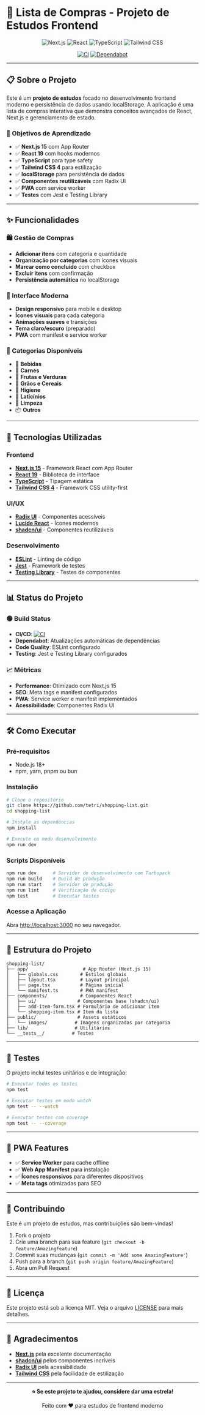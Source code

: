 # 🛒 Lista de Compras - Projeto de Estudos Frontend

<div align="center">

![Next.js](https://img.shields.io/badge/Next.js-15.4.6-black?style=for-the-badge&logo=next.js)
![React](https://img.shields.io/badge/React-19.1.1-blue?style=for-the-badge&logo=react)
![TypeScript](https://img.shields.io/badge/TypeScript-5.0-blue?style=for-the-badge&logo=typescript)
![Tailwind CSS](https://img.shields.io/badge/Tailwind_CSS-4.0-38B2AC?style=for-the-badge&logo=tailwind-css)

[![CI](https://github.com/tetri/shopping-list/actions/workflows/ci.yml/badge.svg)](https://github.com/tetri/shopping-list/actions/workflows/ci.yml)
[![Dependabot](https://img.shields.io/badge/Dependabot-Enabled-02569B?style=for-the-badge&logo=dependabot)](https://dependabot.com/)

</div>

---

## 📋 Sobre o Projeto

Este é um **projeto de estudos** focado no desenvolvimento frontend moderno e persistência de dados usando localStorage. A aplicação é uma lista de compras interativa que demonstra conceitos avançados de React, Next.js e gerenciamento de estado.

### 🎯 Objetivos de Aprendizado

- ✅ **Next.js 15** com App Router
- ✅ **React 19** com hooks modernos
- ✅ **TypeScript** para type safety
- ✅ **Tailwind CSS 4** para estilização
- ✅ **localStorage** para persistência de dados
- ✅ **Componentes reutilizáveis** com Radix UI
- ✅ **PWA** com service worker
- ✅ **Testes** com Jest e Testing Library

---

## ✨ Funcionalidades

### 🛍️ Gestão de Compras
- **Adicionar itens** com categoria e quantidade
- **Organização por categorias** com ícones visuais
- **Marcar como concluído** com checkbox
- **Excluir itens** com confirmação
- **Persistência automática** no localStorage

### 🎨 Interface Moderna
- **Design responsivo** para mobile e desktop
- **Ícones visuais** para cada categoria
- **Animações suaves** e transições
- **Tema claro/escuro** (preparado)
- **PWA** com manifest e service worker

### 📱 Categorias Disponíveis
- 🥤 **Bebidas**
- 🥩 **Carnes**
- 🥬 **Frutas e Verduras**
- 🌾 **Grãos e Cereais**
- 🧴 **Higiene**
- 🥛 **Laticínios**
- 🧽 **Limpeza**
- 📦 **Outros**

---

## 🚀 Tecnologias Utilizadas

### Frontend
- **[Next.js 15](https://nextjs.org/)** - Framework React com App Router
- **[React 19](https://react.dev/)** - Biblioteca de interface
- **[TypeScript](https://www.typescriptlang.org/)** - Tipagem estática
- **[Tailwind CSS 4](https://tailwindcss.com/)** - Framework CSS utility-first

### UI/UX
- **[Radix UI](https://www.radix-ui.com/)** - Componentes acessíveis
- **[Lucide React](https://lucide.dev/)** - Ícones modernos
- **[shadcn/ui](https://ui.shadcn.com/)** - Componentes reutilizáveis

### Desenvolvimento
- **[ESLint](https://eslint.org/)** - Linting de código
- **[Jest](https://jestjs.io/)** - Framework de testes
- **[Testing Library](https://testing-library.com/)** - Testes de componentes

---

## 📊 Status do Projeto

### 🟢 Build Status
- **CI/CD**: [![CI](https://github.com/tetri/shopping-list/actions/workflows/ci.yml/badge.svg)](https://github.com/tetri/shopping-list/actions/workflows/ci.yml)
- **Dependabot**: Atualizações automáticas de dependências
- **Code Quality**: ESLint configurado
- **Testing**: Jest e Testing Library configurados

### 📈 Métricas
- **Performance**: Otimizado com Next.js 15
- **SEO**: Meta tags e manifest configurados
- **PWA**: Service worker e manifest implementados
- **Acessibilidade**: Componentes Radix UI

---

## 🛠️ Como Executar

### Pré-requisitos
- Node.js 18+ 
- npm, yarn, pnpm ou bun

### Instalação

```bash
# Clone o repositório
git clone https://github.com/tetri/shopping-list.git
cd shopping-list

# Instale as dependências
npm install

# Execute em modo desenvolvimento
npm run dev
```

### Scripts Disponíveis

```bash
npm run dev      # Servidor de desenvolvimento com Turbopack
npm run build    # Build de produção
npm run start    # Servidor de produção
npm run lint     # Verificação de código
npm test         # Executar testes
```

### Acesse a Aplicação
Abra [http://localhost:3000](http://localhost:3000) no seu navegador.

---

## 📁 Estrutura do Projeto

```
shopping-list/
├── app/                    # App Router (Next.js 15)
│   ├── globals.css        # Estilos globais
│   ├── layout.tsx         # Layout principal
│   ├── page.tsx           # Página inicial
│   └── manifest.ts        # PWA manifest
├── components/            # Componentes React
│   ├── ui/               # Componentes base (shadcn/ui)
│   ├── add-item-form.tsx # Formulário de adicionar item
│   └── shopping-item.tsx # Item da lista
├── public/               # Assets estáticos
│   └── images/          # Imagens organizadas por categoria
├── lib/                 # Utilitários
└── __tests__/          # Testes
```

---

## 🧪 Testes

O projeto inclui testes unitários e de integração:

```bash
# Executar todos os testes
npm test

# Executar testes em modo watch
npm test -- --watch

# Executar testes com coverage
npm test -- --coverage
```

---

## 📱 PWA Features

- ✅ **Service Worker** para cache offline
- ✅ **Web App Manifest** para instalação
- ✅ **Ícones responsivos** para diferentes dispositivos
- ✅ **Meta tags** otimizadas para SEO

---

## 🤝 Contribuindo

Este é um projeto de estudos, mas contribuições são bem-vindas!

1. Fork o projeto
2. Crie uma branch para sua feature (`git checkout -b feature/AmazingFeature`)
3. Commit suas mudanças (`git commit -m 'Add some AmazingFeature'`)
4. Push para a branch (`git push origin feature/AmazingFeature`)
5. Abra um Pull Request

---

## 📄 Licença

Este projeto está sob a licença MIT. Veja o arquivo [LICENSE](LICENSE) para mais detalhes.

---

## 🙏 Agradecimentos

- **[Next.js](https://nextjs.org/)** pela excelente documentação
- **[shadcn/ui](https://ui.shadcn.com/)** pelos componentes incríveis
- **[Radix UI](https://www.radix-ui.com/)** pela acessibilidade
- **[Tailwind CSS](https://tailwindcss.com/)** pela facilidade de estilização

---

<div align="center">

**⭐ Se este projeto te ajudou, considere dar uma estrela!**

Feito com ❤️ para estudos de frontend moderno

</div>
